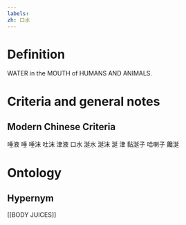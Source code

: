 ```yaml
---
labels: 
zh: 口水
---
```


# Definition
WATER in the MOUTH of HUMANS AND ANIMALS.
# Criteria and general notes
## Modern Chinese Criteria
唾液
唾
唾沫
吐沫
津液
口水
涎水
涎沫
涎
津
黏涎子
哈喇子
饞涎
# Ontology

## Hypernym
[[BODY JUICES]]